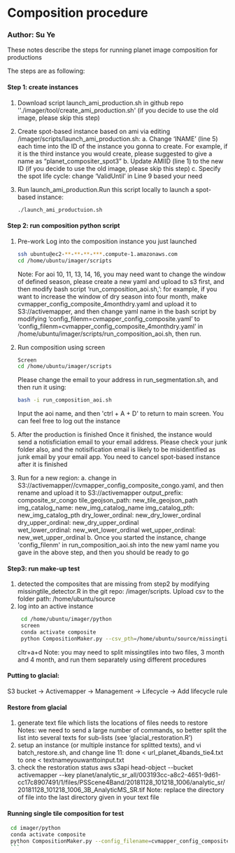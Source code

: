 # Composition procedure
### Author: Su Ye

These notes describe the steps for running planet image composition for productions

The steps are as following:
#### Step 1: create instances 
1) Download script launch_ami_production.sh in github repo ''./imager/tool/create_ami_production.sh' (if you decide to use the old image, please skip this step)

2) Create spot-based instance based on ami via editing /imager/scripts/launch_ami_production.sh:
a. Change ‘INAME’ (line 5) each time into the ID of the instance you gonna to create. For example, if it is the third instance you would create, please suggested to give a name as “planet_compositer_spot3”
b. Update AMIID (line 1) to the new ID (if you decide to use the old image, please skip this step)
c. Specify the spot life cycle: change ‘ValidUntil’ in Line 9 based your need
3) Run launch_ami_production.Run this script locally to launch a spot-based instance: 
    ```bash
    ./launch_ami_productuion.sh
    ```
#### Step 2: run composition python script
1) Pre-work 
Log into the composition instance you just launched 
    ```bash
    ssh ubuntu@ec2-**-**-**-***.compute-1.amazonaws.com
    cd /home/ubuntu/imager/scripts
    ```
    
    Note: For aoi 10, 11, 13, 14, 16, you may need want to change the window of defined season, please create a new yaml and upload to s3 first, and then modify bash script ‘run_composition_aoi.sh,’: for example, if you want to increase the window of dry season into four month, make cvmapper_config_composite_4monthdry.yaml and upload it to S3://activemapper, and then change yaml name in the bash script by modifying ‘config_filenm=cvmapper_config_composite.yaml’ to ‘config_filenm=cvmapper_config_composite_4monthdry.yaml’ in  /home/ubuntu/imager/scripts/run_composition_aoi.sh, then run.

2) Run composition using screen 
    ```bash
    Screen
    cd /home/ubuntu/imager/scripts
    ```
    Please change the email to your address in run_segmentation.sh, and then run it using:
    ```bash
    bash -i run_composition_aoi.sh
    ```
    Input the aoi name, and then 'ctrl + A + D' to return to main screen. You can feel free to log out the instance 
5. After the production is finished
    Once it finished, the instance would send a notisficiation email to your email address. Please check your junk folder also, and the notisification email is likely to be misidentified as junk email by your email app.
    You need to cancel spot-based instance after it is finished

3) Run for a new region:
   a. change in S3://activemapper//cvmapper_config_composite_congo.yaml, and then rename and upload it to S3://activemapper
    output_prefix: composite_sr_congo
    tile_geojson_path: new_tile_geojson_path
    img_catalog_name: new_img_catalog_name
    img_catalog_pth: new_img_catalog_pth
    dry_lower_ordinal: new_dry_lower_ordinal
    dry_upper_ordinal: new_dry_upper_ordinal  
    wet_lower_ordinal: new_wet_lower_ordinal
    wet_upper_ordinal: new_wet_upper_ordinal
   b. Once you started the instance, change 'config_filenm' in run_composition_aoi.sh into the new yaml name you gave in the above step, and then you should be ready to go


#### Step3: run make-up test
1) detected the composites that are missing from step2 by modifying missingtile_detector.R in the git repo: /imager/scripts. Upload csv to the folder path: /home/ubuntu/source
2) log into an active instance
   ```bash
    cd /home/ubuntu/imager/python
    screen
    conda activate composite
    python CompositionMaker.py --csv_pth=/home/ubuntu/source/missingtiles_0902019.csv --threads_number=4
    ```
    cltr+a+d
    Note: you may need to split missingtiles into two files,  3 month and 4 month, and run them separately using different procedures

#### Putting to glacial:
S3 bucket -> Activemapper -> Management -> Lifecycle -> Add lifecycle rule

#### Restore from glacial
1) generate text file which lists the locations of files needs to restore
Notes: we need to send a large number of commands, so better split the list into several texts for sub-lists (see ‘glacial_restoration.R’)
2) setup an instance (or multiple instance for splitted texts), and vi batch_restore.sh, and change line 11: done < url_planet_4bands_tie4.txt to one < textnameyouwanttoinput.txt
3) check the restoration status
aws s3api head-object --bucket activemapper --key planet/analytic_sr_all/003193cc-a8c2-4651-9d61-cc17c8907491/1/files/PSScene4Band/20181128_101218_1006/analytic_sr/20181128_101218_1006_3B_AnalyticMS_SR.tif
Note: replace the directory of file into the last directory given in your text file

#### Running single tile composition for test
   ```bash
    cd imager/python
    conda activate composite
    python CompositionMaker.py --config_filename=cvmapper_config_composite_congo.yaml --tile_id=680941 --bsave_ard=False
    ``` 
  
